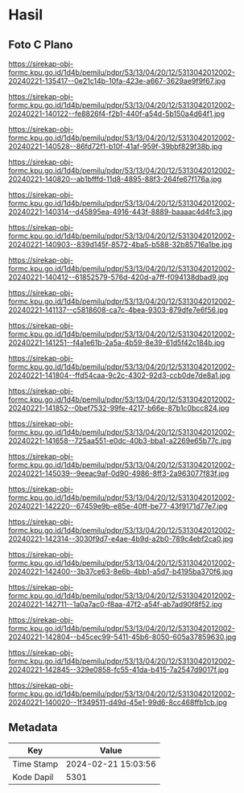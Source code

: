 # Hasil

## Foto C Plano

https://sirekap-obj-formc.kpu.go.id/1d4b/pemilu/pdpr/53/13/04/20/12/5313042012002-20240221-135417--0e21c14b-10fa-423e-a667-3629ae9f9f67.jpg

https://sirekap-obj-formc.kpu.go.id/1d4b/pemilu/pdpr/53/13/04/20/12/5313042012002-20240221-140122--fe8826f4-f2b1-440f-a54d-5b150a4d64f1.jpg

https://sirekap-obj-formc.kpu.go.id/1d4b/pemilu/pdpr/53/13/04/20/12/5313042012002-20240221-140528--86fd72f1-b10f-41af-959f-39bbf829f38b.jpg

https://sirekap-obj-formc.kpu.go.id/1d4b/pemilu/pdpr/53/13/04/20/12/5313042012002-20240221-140820--ab1bfffd-11d8-4895-88f3-264fe67f176a.jpg

https://sirekap-obj-formc.kpu.go.id/1d4b/pemilu/pdpr/53/13/04/20/12/5313042012002-20240221-140314--d45895ea-4916-443f-8889-baaaac4d4fc3.jpg

https://sirekap-obj-formc.kpu.go.id/1d4b/pemilu/pdpr/53/13/04/20/12/5313042012002-20240221-140903--839d145f-8572-4ba5-b588-32b85716a1be.jpg

https://sirekap-obj-formc.kpu.go.id/1d4b/pemilu/pdpr/53/13/04/20/12/5313042012002-20240221-140412--61852579-576d-420d-a7ff-f094138dbad9.jpg

https://sirekap-obj-formc.kpu.go.id/1d4b/pemilu/pdpr/53/13/04/20/12/5313042012002-20240221-141137--c5818608-ca7c-4bea-9303-879dfe7e6f56.jpg

https://sirekap-obj-formc.kpu.go.id/1d4b/pemilu/pdpr/53/13/04/20/12/5313042012002-20240221-141251--f4a1e61b-2a5a-4b59-8e39-61d5f42c184b.jpg

https://sirekap-obj-formc.kpu.go.id/1d4b/pemilu/pdpr/53/13/04/20/12/5313042012002-20240221-141804--ffd54caa-9c2c-4302-92d3-ccb0de7de8a1.jpg

https://sirekap-obj-formc.kpu.go.id/1d4b/pemilu/pdpr/53/13/04/20/12/5313042012002-20240221-141852--0bef7532-99fe-4217-b66e-87b1c0bcc824.jpg

https://sirekap-obj-formc.kpu.go.id/1d4b/pemilu/pdpr/53/13/04/20/12/5313042012002-20240221-141658--725aa551-e0dc-40b3-bba1-a2269e65b77c.jpg

https://sirekap-obj-formc.kpu.go.id/1d4b/pemilu/pdpr/53/13/04/20/12/5313042012002-20240221-145039--9eeac9af-0d90-4986-8ff3-2a963077f83f.jpg

https://sirekap-obj-formc.kpu.go.id/1d4b/pemilu/pdpr/53/13/04/20/12/5313042012002-20240221-142220--67459e9b-e85e-40ff-be77-43f9171d77e7.jpg

https://sirekap-obj-formc.kpu.go.id/1d4b/pemilu/pdpr/53/13/04/20/12/5313042012002-20240221-142314--3030f9d7-e4ae-4b9d-a2b0-789c4ebf2ca0.jpg

https://sirekap-obj-formc.kpu.go.id/1d4b/pemilu/pdpr/53/13/04/20/12/5313042012002-20240221-142400--3b37ce63-8e6b-4bb1-a5d7-b4195ba370f6.jpg

https://sirekap-obj-formc.kpu.go.id/1d4b/pemilu/pdpr/53/13/04/20/12/5313042012002-20240221-142711--1a0a7ac0-f8aa-47f2-a54f-ab7ad90f8f52.jpg

https://sirekap-obj-formc.kpu.go.id/1d4b/pemilu/pdpr/53/13/04/20/12/5313042012002-20240221-142804--b45cec99-5411-45b6-8050-605a37859630.jpg

https://sirekap-obj-formc.kpu.go.id/1d4b/pemilu/pdpr/53/13/04/20/12/5313042012002-20240221-142845--329e0858-fc55-41da-b415-7a2547d9017f.jpg

https://sirekap-obj-formc.kpu.go.id/1d4b/pemilu/pdpr/53/13/04/20/12/5313042012002-20240221-140020--1f349511-d49d-45e1-99d6-8cc468ffb1cb.jpg


## Metadata

| Key        | Value               |
| ---------- | ------------------- |
| Time Stamp | 2024-02-21 15:03:56 |
| Kode Dapil | 5301                |



